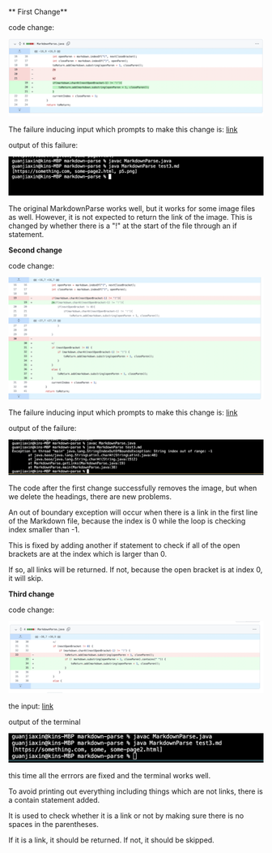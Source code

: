 
** First Change**

code change:

![image](pic2.png)

The failure inducing input which prompts to make this change is: [link](https://github.com/clemialgm/markdown-parse/blob/main/test3.md)

output of this failure:

![image](pic1.png)

The original MarkdownParse works well, but it works for some image files as well. However, it is not expected to return the link of the image. This is changed by whether there is a "!" at the start of the file through an if statement.


**Second change**

code change:

![image](pic3.png)

The failure inducing input which prompts to make this change is: [link](https://github.com/clemialgm/markdown-parse/commit/8a3b7f864ad9c9cc75dc34b090e1021d9424d706#diff-c30dbff4e529133282d848da192ac83e5d6f1c7593c0e31db0e4104f43178d3e)

output of the failure:

![image](pic4.png)

The code after the first change successfully removes the image, but when we delete the headings, there are new problems. 

An out of boundary exception will occur when there is a link in the first line of the Markdown file, because the index is 0 while the loop is checking index smaller than -1.

This is fixed by adding another if statement to check if all of the open brackets are at the index which is larger than 0.

If so, all links will be returned. If not, because the open bracket is at index 0, it will skip.



**Third change**

code change:

![image](pic5.png)

the input: [link](https://github.com/clemialgm/markdown-parse/commit/ae45e60603545b7346888cf6517c76e3d6ba3931#diff-c30dbff4e529133282d848da192ac83e5d6f1c7593c0e31db0e4104f43178d3e)

output of the terminal

![image](pic6.png)

this time all the errrors are fixed and the terminal works well.

To avoid printing out everything including things which are not links, there is a contain statement added.

It is used to check whether it is a link or not by making sure there is no spaces in the parentheses.

If it is a link, it should be returned. If not, it should be skipped.
